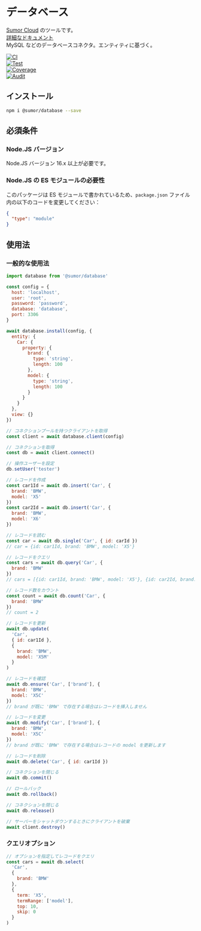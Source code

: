 # データベース

[Sumor Cloud](https://sumor.cloud) のツールです。  
[詳細なドキュメント](https://sumor.cloud/database)  
MySQL などのデータベースコネクタ。エンティティに基づく。

[![CI](https://github.com/sumor-cloud/database/actions/workflows/ci.yml/badge.svg)](https://github.com/sumor-cloud/database/actions/workflows/ci.yml)  
[![Test](https://github.com/sumor-cloud/database/actions/workflows/ut.yml/badge.svg)](https://github.com/sumor-cloud/database/actions/workflows/ut.yml)  
[![Coverage](https://github.com/sumor-cloud/database/actions/workflows/coverage.yml/badge.svg)](https://github.com/sumor-cloud/database/actions/workflows/coverage.yml)  
[![Audit](https://github.com/sumor-cloud/database/actions/workflows/audit.yml/badge.svg)](https://github.com/sumor-cloud/database/actions/workflows/audit.yml)

## インストール

```bash
npm i @sumor/database --save
```

## 必須条件

### Node.JS バージョン

Node.JS バージョン 16.x 以上が必要です。

### Node.JS の ES モジュールの必要性

このパッケージは ES モジュールで書かれているため、`package.json` ファイル内の以下のコードを変更してください：

```json
{
  "type": "module"
}
```

## 使用法

### 一般的な使用法

```js
import database from '@sumor/database'

const config = {
  host: 'localhost',
  user: 'root',
  password: 'password',
  database: 'database',
  port: 3306
}

await database.install(config, {
  entity: {
    Car: {
      property: {
        brand: {
          type: 'string',
          length: 100
        },
        model: {
          type: 'string',
          length: 100
        }
      }
    }
  },
  view: {}
})

// コネクションプールを持つクライアントを取得
const client = await database.client(config)

// コネクションを取得
const db = await client.connect()

// 操作ユーザーを設定
db.setUser('tester')

// レコードを作成
const car1Id = await db.insert('Car', {
  brand: 'BMW',
  model: 'X5'
})
const car2Id = await db.insert('Car', {
  brand: 'BMW',
  model: 'X6'
})

// レコードを読む
const car = await db.single('Car', { id: carId })
// car = {id: car1Id, brand: 'BMW', model: 'X5'}

// レコードをクエリ
const cars = await db.query('Car', {
  brand: 'BMW'
})
// cars = [{id: car1Id, brand: 'BMW', model: 'X5'}, {id: car2Id, brand: 'BMW', model: 'X6'}]

// レコード数をカウント
const count = await db.count('Car', {
  brand: 'BMW'
})
// count = 2

// レコードを更新
await db.update(
  'Car',
  { id: car1Id },
  {
    brand: 'BMW',
    model: 'X5M'
  }
)

// レコードを確認
await db.ensure('Car', ['brand'], {
  brand: 'BMW',
  model: 'X5C'
})
// brand が既に 'BMW' で存在する場合はレコードを挿入しません

// レコードを変更
await db.modify('Car', ['brand'], {
  brand: 'BMW',
  model: 'X5C'
})
// brand が既に 'BMW' で存在する場合はレコードの model を更新します

// レコードを削除
await db.delete('Car', { id: car1Id })

// コネクションを閉じる
await db.commit()

// ロールバック
await db.rollback()

// コネクションを閉じる
await db.release()

// サーバーをシャットダウンするときにクライアントを破棄
await client.destroy()
```

### クエリオプション

```js
// オプションを指定してレコードをクエリ
const cars = await db.select(
  'Car',
  {
    brand: 'BMW'
  },
  {
    term: 'X5',
    termRange: ['model'],
    top: 10,
    skip: 0
  }
)
```
